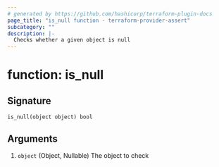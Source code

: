 ```yaml
---
# generated by https://github.com/hashicorp/terraform-plugin-docs
page_title: "is_null function - terraform-provider-assert"
subcategory: ""
description: |-
  Checks whether a given object is null
---
```


# function: is_null





## Signature

<!-- signature generated by tfplugindocs -->
```text
is_null(object object) bool
```

## Arguments

<!-- arguments generated by tfplugindocs -->
1. `object` (Object, Nullable) The object to check

